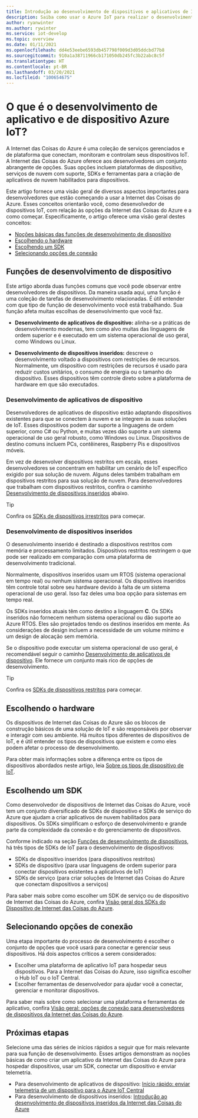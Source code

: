 ```yaml
---
title: Introdução ao desenvolvimento de dispositivos e aplicativos de Internet das Coisas do Azure
description: Saiba como usar o Azure IoT para realizar o desenvolvimento de dispositivos inseridos e criar aplicativos de nuvem habilitados para dispositivos.
author: ryanwinter
ms.author: rywinter
ms.service: iot-develop
ms.topic: overview
ms.date: 01/11/2021
ms.openlocfilehash: dd4e53eebe6593db457798f009d3d05ddcbd77b8
ms.sourcegitcommit: 910a1a38711966cb171050db245fc3b22abc8c5f
ms.translationtype: HT
ms.contentlocale: pt-BR
ms.lasthandoff: 03/20/2021
ms.locfileid: "100654675"
---
```

# <a name="what-is-azure-iot-device-and-application-development"></a>O que é o desenvolvimento de aplicativo e de dispositivo Azure IoT?

A Internet das Coisas do Azure é uma coleção de serviços gerenciados e de plataforma que conectam, monitoram e controlam seus dispositivos IoT. A Internet das Coisas do Azure oferece aos desenvolvedores um conjunto abrangente de opções. Suas opções incluem plataformas de dispositivo, serviços de nuvem com suporte, SDKs e ferramentas para a criação de aplicativos de nuvem habilitados para dispositivos.

Este artigo fornece uma visão geral de diversos aspectos importantes para desenvolvedores que estão começando a usar a Internet das Coisas do Azure. Esses conceitos orientarão você, como desenvolvedor de dispositivos IoT, com relação às opções da Internet das Coisas do Azure e a como começar. Especificamente, o artigo oferece uma visão geral destes conceitos:
- [Noções básicas das funções de desenvolvimento de dispositivo](#device-development-roles)
- [Escolhendo o hardware](#choosing-your-hardware)
- [Escolhendo um SDK](#choosing-an-sdk)
- [Selecionando opções de conexão](#selecting-connection-options)

## <a name="device-development-roles"></a>Funções de desenvolvimento de dispositivo
Este artigo aborda duas funções comuns que você pode observar entre desenvolvedores de dispositivos. Da maneira usada aqui, uma função é uma coleção de tarefas de desenvolvimento relacionadas. É útil entender com que tipo de função de desenvolvimento você está trabalhando. Sua função afeta muitas escolhas de desenvolvimento que você faz.

* **Desenvolvimento de aplicativos de dispositivo:** alinha-se a práticas de desenvolvimento modernas, tem como alvo muitas das linguagens de ordem superior e é executado em um sistema operacional de uso geral, como Windows ou Linux.

* **Desenvolvimento de dispositivos inseridos:** descreve o desenvolvimento voltado a dispositivos com restrições de recursos. Normalmente, um dispositivo com restrições de recursos é usado para reduzir custos unitários, o consumo de energia ou o tamanho do dispositivo. Esses dispositivos têm controle direto sobre a plataforma de hardware em que são executados.

### <a name="device-application-development"></a>Desenvolvimento de aplicativos de dispositivo
Desenvolvedores de aplicativos de dispositivo estão adaptando dispositivos existentes para que se conectem à nuvem e se integrem às suas soluções de IoT. Esses dispositivos podem dar suporte a linguagens de ordem superior, como C# ou Python, e muitas vezes dão suporte a um sistema operacional de uso geral robusto, como Windows ou Linux. Dispositivos de destino comuns incluem PCs, contêineres, Raspberry Pis e dispositivos móveis. 

Em vez de desenvolver dispositivos restritos em escala, esses desenvolvedores se concentram em habilitar um cenário de IoT específico exigido por sua solução de nuvem. Alguns deles também trabalham em dispositivos restritos para sua solução de nuvem. Para desenvolvedores que trabalham com dispositivos restritos, confira o caminho [Desenvolvimento de dispositivos inseridos](#embedded-device-development) abaixo.

> [!TIP]
> Confira os [SDKs de dispositivos irrestritos](about-iot-sdks.md#unconstrained-device-sdks) para começar.

### <a name="embedded-device-development"></a>Desenvolvimento de dispositivos inseridos
O desenvolvimento inserido é destinado a dispositivos restritos com memória e processamento limitados. Dispositivos restritos restringem o que pode ser realizado em comparação com uma plataforma de desenvolvimento tradicional.

Normalmente, dispositivos inseridos usam um RTOS (sistema operacional em tempo real) ou nenhum sistema operacional. Os dispositivos inseridos têm controle total sobre seu hardware devido à falta de um sistema operacional de uso geral. Isso faz deles uma boa opção para sistemas em tempo real.

Os SDKs inseridos atuais têm como destino a linguagem **C**. Os SDKs inseridos não fornecem nenhum sistema operacional ou dão suporte ao Azure RTOS. Eles são projetados tendo os destinos inseridos em mente. As considerações de design incluem a necessidade de um volume mínimo e um design de alocação sem memória.

Se o dispositivo pode executar um sistema operacional de uso geral, é recomendável seguir o caminho [Desenvolvimento de aplicativos de dispositivo](#device-application-development). Ele fornece um conjunto mais rico de opções de desenvolvimento.

> [!TIP]
> Confira os [SDKs de dispositivos restritos](about-iot-sdks.md#constrained-device-sdks) para começar.

## <a name="choosing-your-hardware"></a>Escolhendo o hardware
Os dispositivos de Internet das Coisas do Azure são os blocos de construção básicos de uma solução de IoT e são responsáveis por observar e interagir com seu ambiente. Há muitos tipos diferentes de dispositivos de IoT, e é útil entender os tipos de dispositivos que existem e como eles podem afetar o processo de desenvolvimento.

Para obter mais informações sobre a diferença entre os tipos de dispositivos abordados neste artigo, leia [Sobre os tipos de dispositivo de IoT](concepts-iot-device-types.md).

## <a name="choosing-an-sdk"></a>Escolhendo um SDK
Como desenvolvedor de dispositivos de Internet das Coisas do Azure, você tem um conjunto diversificado de SDKs de dispositivo e SDKs de serviço do Azure que ajudam a criar aplicativos de nuvem habilitados para dispositivos. Os SDKs simplificam o esforço de desenvolvimento e grande parte da complexidade da conexão e do gerenciamento de dispositivos. 

Conforme indicado na seção [Funções de desenvolvimento de dispositivos](#device-development-roles), há três tipos de SDKs de IoT para o desenvolvimento de dispositivos:
- SDKs de dispositivo inseridos (para dispositivos restritos)
- SDKs de dispositivo (para usar linguagens de ordem superior para conectar dispositivos existentes a aplicativos de IoT)
- SDKs de serviço (para criar soluções de Internet das Coisas do Azure que conectam dispositivos a serviços)

Para saber mais sobre como escolher um SDK de serviço ou de dispositivo de Internet das Coisas do Azure, confira [Visão geral dos SDKs do Dispositivo de Internet das Coisas do Azure](about-iot-sdks.md).

## <a name="selecting-connection-options"></a>Selecionando opções de conexão
Uma etapa importante do processo de desenvolvimento é escolher o conjunto de opções que você usará para conectar e gerenciar seus dispositivos. Há dois aspectos críticos a serem considerados:
- Escolher uma plataforma de aplicativo IoT para hospedar seus dispositivos. Para a Internet das Coisas do Azure, isso significa escolher o Hub IoT ou o IoT Central.
- Escolher ferramentas de desenvolvedor para ajudar você a conectar, gerenciar e monitorar dispositivos.

Para saber mais sobre como selecionar uma plataforma e ferramentas de aplicativo, confira [Visão geral: opções de conexão para desenvolvedores de dispositivos da Internet das Coisas do Azure](concepts-overview-connection-options.md).

## <a name="next-steps"></a>Próximas etapas
Selecione uma das séries de inícios rápidos a seguir que for mais relevante para sua função de desenvolvimento. Esses artigos demonstram as noções básicas de como criar um aplicativo da Internet das Coisas do Azure para hospedar dispositivos, usar um SDK, conectar um dispositivo e enviar telemetria.  
- Para desenvolvimento de aplicativos de dispositivo: [Início rápido: enviar telemetria de um dispositivo para o Azure IoT Central](quickstart-send-telemetry-python.md)
- Para desenvolvimento de dispositivos inseridos: [Introdução ao desenvolvimento de dispositivos inseridos da Internet das Coisas do Azure](quickstart-device-development.md)
